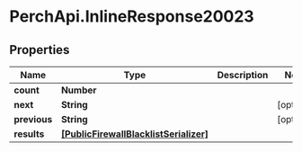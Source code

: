 # PerchApi.InlineResponse20023

## Properties
Name | Type | Description | Notes
------------ | ------------- | ------------- | -------------
**count** | **Number** |  | 
**next** | **String** |  | [optional] 
**previous** | **String** |  | [optional] 
**results** | [**[PublicFirewallBlacklistSerializer]**](PublicFirewallBlacklistSerializer.md) |  | 


